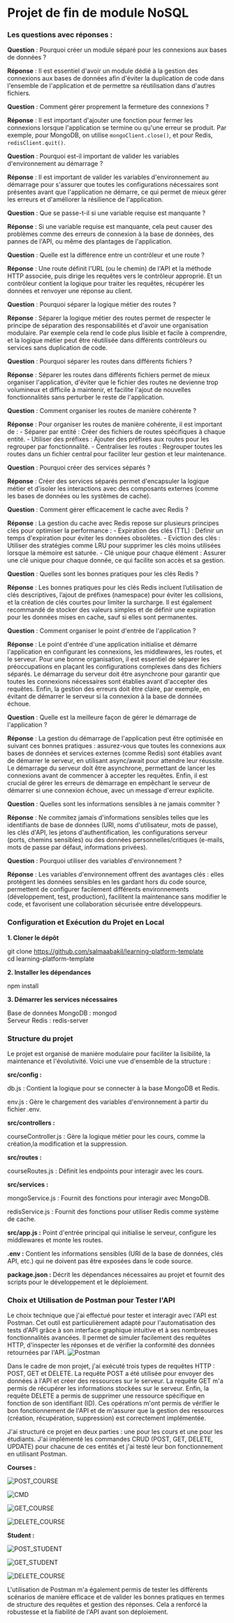 # Projet de fin de module NoSQL

### Les questions avec réponses :

**Question** : Pourquoi créer un module séparé pour les connexions aux bases de données ?

**Réponse** : Il est essentiel d'avoir un module dédié à la gestion des connexions aux bases de données afin d'éviter la duplication de code dans l'ensemble de l'application et de permettre sa réutilisation dans d'autres fichiers.

**Question** : Comment gérer proprement la fermeture des connexions ?

**Réponse** : Il est important d'ajouter une fonction pour fermer les connexions lorsque l'application se termine ou qu'une erreur se produit. Par exemple, pour MongoDB, on utilise `mongoClient.close()`, et pour Redis, `redisClient.quit()`.

**Question** : Pourquoi est-il important de valider les variables d'environnement au démarrage ?

**Réponse** : Il est important de valider les variables d'environnement au démarrage pour s'assurer que toutes les configurations nécessaires sont présentes avant que l'application ne démarre, ce qui permet de mieux gérer les erreurs et d'améliorer la résilience de l'application.

**Question** : Que se passe-t-il si une variable requise est manquante ?

**Réponse** : Si une variable requise est manquante, cela peut causer des problèmes comme des erreurs de connexion à la base de données, des pannes de l'API, ou même des plantages de l'application.

**Question** : Quelle est la différence entre un contrôleur et une route ?

**Réponse** : Une route définit l'URL (ou le chemin) de l'API et la méthode HTTP associée, puis dirige les requêtes vers le contrôleur approprié. Et un contrôleur contient la logique pour traiter les requêtes, récupérer les données et renvoyer une réponse au client.

**Question** : Pourquoi séparer la logique métier des routes ?

**Réponse** : Séparer la logique métier des routes permet de respecter le principe de séparation des responsabilités et d'avoir une organisation modulaire. Par exemple cela rend le code plus lisible et facile à comprendre, et la logique métier peut être réutilisée dans différents contrôleurs ou services sans duplication de code.

**Question** : Pourquoi séparer les routes dans différents fichiers ?

**Réponse** : Séparer les routes dans différents fichiers permet de mieux organiser l'application, d'éviter que le fichier des routes ne devienne trop volumineux et difficile à maintenir, et facilite l'ajout de nouvelles fonctionnalités sans perturber le reste de l'application.

**Question** : Comment organiser les routes de manière cohérente ?

**Réponse** : Pour organiser les routes de manière cohérente, il est important de : - Séparer par entité : Créer des fichiers de routes spécifiques à chaque entité. - Utiliser des préfixes : Ajouter des préfixes aux routes pour les regrouper par fonctionnalité. - Centraliser les routes : Regrouper toutes les routes dans un fichier central pour faciliter leur gestion et leur maintenance.

**Question** : Pourquoi créer des services séparés ?

**Réponse** : Créer des services séparés permet d'encapsuler la logique métier et d'isoler les interactions avec des composants externes (comme les bases de données ou les systèmes de cache).

**Question** : Comment gérer efficacement le cache avec Redis ?

**Réponse** : La gestion du cache avec Redis repose sur plusieurs principes clés pour optimiser la performance : - Expiration des clés (TTL) : Définir un temps d'expiration pour éviter les données obsolètes. - Eviction des clés : Utiliser des stratégies comme LRU pour supprimer les clés moins utilisées lorsque la mémoire est saturée. - Clé unique pour chaque élément : Assurer une clé unique pour chaque donnée, ce qui facilite son accès et sa gestion.

**Question** : Quelles sont les bonnes pratiques pour les clés Redis ?

**Réponse** : Les bonnes pratiques pour les clés Redis incluent l’utilisation de clés descriptives, l’ajout de préfixes (namespace) pour éviter les collisions, et la création de clés courtes pour limiter la surcharge. Il est également recommandé de stocker des valeurs simples et de définir une expiration pour les données mises en cache, sauf si elles sont permanentes.

**Question** : Comment organiser le point d'entrée de l'application ?

**Réponse** : Le point d'entrée d'une application initialise et démarre l'application en configurant les connexions, les middlewares, les routes, et le serveur. Pour une bonne organisation, il est essentiel de séparer les préoccupations en plaçant les configurations complexes dans des fichiers séparés. Le démarrage du serveur doit être asynchrone pour garantir que toutes les connexions nécessaires sont établies avant d'accepter des requêtes. Enfin, la gestion des erreurs doit être claire, par exemple, en évitant de démarrer le serveur si la connexion à la base de données échoue.

**Question** : Quelle est la meilleure façon de gérer le démarrage de l'application ?

**Réponse** : La gestion du démarrage de l'application peut être optimisée en suivant ces bonnes pratiques : assurez-vous que toutes les connexions aux bases de données et services externes (comme Redis) sont établies avant de démarrer le serveur, en utilisant async/await pour attendre leur réussite. Le démarrage du serveur doit être asynchrone, permettant de lancer les connexions avant de commencer à accepter les requêtes. Enfin, il est crucial de gérer les erreurs de démarrage en empêchant le serveur de démarrer si une connexion échoue, avec un message d'erreur explicite.

**Question** : Quelles sont les informations sensibles à ne jamais commiter ?

**Réponse** : Ne commitez jamais d'informations sensibles telles que les identifiants de base de données (URI, noms d'utilisateur, mots de passe), les clés d'API, les jetons d'authentification, les configurations serveur (ports, chemins sensibles) ou des données personnelles/critiques (e-mails, mots de passe par défaut, informations privées).

**Question** : Pourquoi utiliser des variables d'environnement ?

**Réponse** : Les variables d'environnement offrent des avantages clés : elles protègent les données sensibles en les gardant hors du code source, permettent de configurer facilement différents environnements (développement, test, production), facilitent la maintenance sans modifier le code, et favorisent une collaboration sécurisée entre développeurs.

### Configuration et Exécution du Projet en Local

**1. Cloner le dépôt**

git clone https://github.com/salmaabakil/learning-platform-template  
cd learning-platform-template 

**2. Installer les dépendances**

npm install  

**3. Démarrer les services nécessaires**

Base de données MongoDB : mongod  
Serveur Redis : redis-server  

### Structure du projet

Le projet est organisé de manière modulaire pour faciliter la lisibilité, la maintenance et l'évolutivité. Voici une vue d'ensemble de la structure :

**src/config :**

db.js : Contient la logique pour se connecter à la base MongoDB et Redis.

env.js : Gère le chargement des variables d'environnement à partir du fichier .env.

**src/controllers :**

courseController.js : Gère la logique métier pour les cours, comme la création,la modification et la suppression.

**src/routes :**

courseRoutes.js : Définit les endpoints pour interagir avec les cours.

**src/services :**

mongoService.js : Fournit des fonctions pour interagir avec MongoDB.

redisService.js : Fournit des fonctions pour utiliser Redis comme système de cache.

**src/app.js :**
Point d'entrée principal qui initialise le serveur, configure les middlewares et monte les routes.

**.env :**
Contient les informations sensibles (URI de la base de données, clés API, etc.) qui ne doivent pas être exposées dans le code source.

**package.json :**
Décrit les dépendances nécessaires au projet et fournit des scripts pour le développement et le déploiement.

### Choix et Utilisation de Postman pour Tester l'API
Le choix technique que j'ai effectué pour tester et interagir avec l'API est Postman. Cet outil est particulièrement adapté pour l'automatisation des tests d'API grâce à son interface graphique intuitive et à ses nombreuses fonctionnalités avancées. Il permet de simuler facilement des requêtes HTTP, d'inspecter les réponses et de vérifier la conformité des données retournées par l'API.
![Postman](<Screenshot 2025-01-05 212021.png>)

Dans le cadre de mon projet, j'ai exécuté trois types de requêtes HTTP : POST, GET et DELETE.
La requête POST a été utilisée pour envoyer des données à l'API et créer des ressources sur le serveur.
La requête GET m'a permis de récupérer les informations stockées sur le serveur.
Enfin, la requête DELETE a permis de supprimer une ressource spécifique en fonction de son identifiant (ID).
Ces opérations m'ont permis de vérifier le bon fonctionnement de l'API et de m'assurer que la gestion des ressources (création, récupération, suppression) est correctement implémentée.

J'ai structuré ce projet en deux parties : une pour les cours et une pour les étudiants. J'ai implémenté les commandes CRUD (POST, GET, DELETE, UPDATE) pour chacune de ces entités et j'ai testé leur bon fonctionnement en utilisant Postman.

**Courses :**

![POST_COURSE](<Screenshot 2025-01-05 231204.png>)

![CMD](<Screenshot 2025-01-05 231335.png>)

![GET_COURSE](<Screenshot 2025-01-05 233206.png>)

![DELETE_COURSE](image.png)

**Student :**

![POST_STUDENT](image-1.png)

![GET_STUDENT](image-2.png)

![DELETE_COURSE](image-3.png)

L'utilisation de Postman m'a également permis de tester les différents scénarios de manière efficace et de valider les bonnes pratiques en termes de structure des requêtes et gestion des réponses. Cela a renforcé la robustesse et la fiabilité de l'API avant son déploiement.